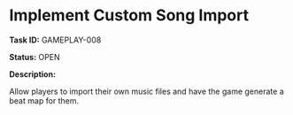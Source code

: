 # Implement Custom Song Import

**Task ID:** GAMEPLAY-008

**Status:** OPEN

**Description:**

Allow players to import their own music files and have the game generate a beat map for them.

